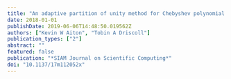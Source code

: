 ```yaml
---
title: "An adaptive partition of unity method for Chebyshev polynomial interpolation"
date: 2018-01-01
publishDate: 2019-06-06T14:48:50.019562Z
authors: ["Kevin W Aiton", "Tobin A Driscoll"]
publication_types: ["2"]
abstract: ""
featured: false
publication: "*SIAM Journal on Scientific Computing*"
doi: "10.1137/17m112052x"
---
```


